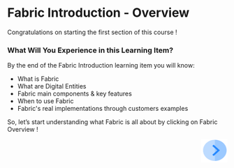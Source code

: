 # Fabric Introduction - Overview

Congratulations on starting the first section of this course !

 

### What Will You Experience in this Learning Item?

By the end of the Fabric Introduction learning item you will know:

- What is Fabric 
- What are Digital Entities
- Fabric main components & key features
- When to use Fabric
- Fabric's real implementations through customers examples



So, let’s start understanding what Fabric is all about by clicking on Fabric Overview !


 [<img align="right" width="60" height="54" src="/articles/images/Next.png">](https://github.com/k2view-academy/K2View-Academy/wiki/What-is-Fabric%3F)

 

